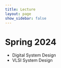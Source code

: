 ```yaml
---
title: Lecture
layout: page
show_sidebar: false
---
```


# Spring 2024
- Digital System Design
- VLSI System Design
